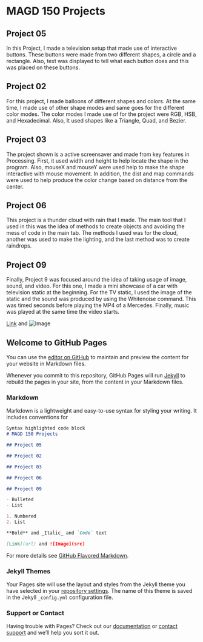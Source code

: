# MAGD 150 Projects

## Project 05
  In this Project, I made a television setup that made use of interactive buttons. These buttons were made from two different shapes, a circle and a rectangle. Also, text was displayed to tell what each button does and this was placed on these buttons.
## Project 02
 For this project, I made balloons of different shapes and colors. At the same time, I made use of other shape modes and same goes for the different color modes. The color modes I made use of for the project were RGB, HSB, and Hexadecimal. Also, It used shapes like a 
Triangle, Quad, and Bezier.
## Project 03
  The project shown is a active screensaver and made from key features in Processing. First, it used width and height to help locate the shape in the program. Also, mouseX and mouseY were used help to make the shape interactive with mouse movement. In addition, the dist and map commands were used to help produce the color change based on distance from the center.  
## Project 06
  This project is a thunder cloud with rain that I made. The main tool that I used in this was the idea of methods to create objects and avoiding the mess of code in the main tab. The methods I used was for the cloud, another was used to make the lighting, and the last method was to create raindrops. 
## Project 09
  Finally, Project 9 was focused around the idea of taking usage of image, sound, and video. For this one, I made a mini showcase of a car with television static at the beginning. For the TV static, I used the image of the static and the sound was produced by using the Whitenoise command. This was timed seconds before playing the MP4 of a Mercedes. Finally, music was played at the same time the video starts.
  
  [Link](url) and ![Image](src)

## Welcome to GitHub Pages

You can use the [editor on GitHub](https://github.com/mcclendokj11/MAGD-150-Projects/edit/gh-pages/README.md) to maintain and preview the content for your website in Markdown files.

Whenever you commit to this repository, GitHub Pages will run [Jekyll](https://jekyllrb.com/) to rebuild the pages in your site, from the content in your Markdown files.

### Markdown

Markdown is a lightweight and easy-to-use syntax for styling your writing. It includes conventions for

```markdown
Syntax highlighted code block
# MAGD 150 Projects

## Project 05

## Project 02

## Project 03

## Project 06

## Project 09

- Bulleted
- List

1. Numbered
2. List

**Bold** and _Italic_ and `Code` text

[Link](url) and ![Image](src)
```

For more details see [GitHub Flavored Markdown](https://guides.github.com/features/mastering-markdown/).

### Jekyll Themes

Your Pages site will use the layout and styles from the Jekyll theme you have selected in your [repository settings](https://github.com/mcclendokj11/MAGD-150-Projects/settings). The name of this theme is saved in the Jekyll `_config.yml` configuration file.

### Support or Contact

Having trouble with Pages? Check out our [documentation](https://help.github.com/categories/github-pages-basics/) or [contact support](https://github.com/contact) and we’ll help you sort it out.
